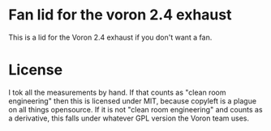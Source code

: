 # Fan lid for the voron 2.4 exhaust

This is a lid for the Voron 2.4 exhaust if you don't want a fan.

# License
I tok all the measurements by hand. If that counts as "clean room engineering" then this is licensed under MIT, because copyleft is a plague on all things opensource. 
If it is not "clean room engineering" and counts as a derivative, this falls under whatever GPL version the Voron team uses.
